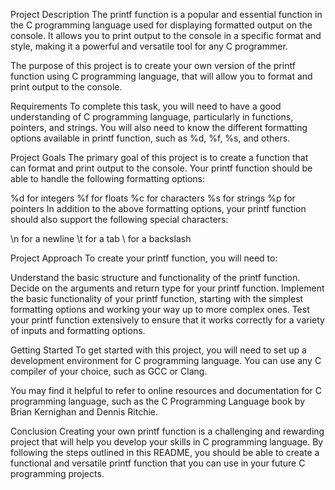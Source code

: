 Project Description
The printf function is a popular and essential function in the C programming language used for displaying formatted output on the console. It allows you to print output to the console in a specific format and style, making it a powerful and versatile tool for any C programmer.

The purpose of this project is to create your own version of the printf function using C programming language, that will allow you to format and print output to the console.

Requirements
To complete this task, you will need to have a good understanding of C programming language, particularly in functions, pointers, and strings. You will also need to know the different formatting options available in printf function, such as %d, %f, %s, and others.

Project Goals
The primary goal of this project is to create a function that can format and print output to the console. Your printf function should be able to handle the following formatting options:

%d for integers
%f for floats
%c for characters
%s for strings
%p for pointers
In addition to the above formatting options, your printf function should also support the following special characters:

\n for a newline
\t for a tab
\\ for a backslash

Project Approach
To create your printf function, you will need to:

Understand the basic structure and functionality of the printf function.
Decide on the arguments and return type for your printf function.
Implement the basic functionality of your printf function, starting with the simplest formatting options and working your way up to more complex ones.
Test your printf function extensively to ensure that it works correctly for a variety of inputs and formatting options.

Getting Started
To get started with this project, you will need to set up a development environment for C programming language. You can use any C compiler of your choice, such as GCC or Clang.

You may find it helpful to refer to online resources and documentation for C programming language, such as the C Programming Language book by Brian Kernighan and Dennis Ritchie.

Conclusion
Creating your own printf function is a challenging and rewarding project that will help you develop your skills in C programming language. By following the steps outlined in this README, you should be able to create a functional and versatile printf function that you can use in your future C programming projects.
